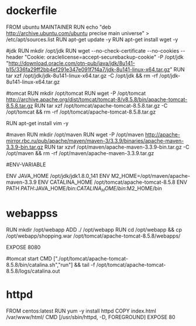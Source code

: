 # dockerfile

FROM ubuntu
MAINTAINER 
RUN echo "deb http://archive.ubuntu.com/ubuntu precise main universe" > /etc/apt/sources.list
RUN apt-get update -y
RUN apt-get install wget -y

#jdk
RUN mkdir /opt/jdk
RUN wget --no-check-certificate --no-cookies --header "Cookie: oraclelicense=accept-securebackup-cookie"  -P /opt/jdk "http://download.oracle.com/otn-pub/java/jdk/8u141-b15/336fa29ff2bb4ef291e347e091f7f4a7/jdk-8u141-linux-x64.tar.gz"
RUN tar xzf /opt/jdk/jdk-8u141-linux-x64.tar.gz -C /opt/jdk && rm -rf /opt/jdk-8u141-linux-x64.tar.gz

#tomcat
RUN mkdir /opt/tomcat
RUN wget -P  /opt/tomcat http://archive.apache.org/dist/tomcat/tomcat-8/v8.5.8/bin/apache-tomcat-8.5.8.tar.gz
RUN tar xzf /opt/tomcat/apache-tomcat-8.5.8.tar.gz -C /opt/tomcat && rm -rf /opt/tomcat/apache-tomcat-8.5.8.tar.gz

RUN apt-get install vim -y

#maven
RUN mkdir /opt/maven
RUN wget -P /opt/maven http://apache-mirror.rbc.ru/pub/apache/maven/maven-3/3.3.9/binaries/apache-maven-3.3.9-bin.tar.gz
RUN tar xzvf /opt/maven/apache-maven-3.3.9-bin.tar.gz -C /opt/maven && rm -rf /opt/maven/apache-maven-3.3.9.tar.gz


#ENV-VARIABLE

ENV JAVA_HOME /opt/jdk/jdk1.8.0_141
ENV M2_HOME=/opt/maven/apache-maven-3.3.9
ENV CATALINA_HOME /opt/tomcat/apache-tomcat-8.5.8
ENV PATH $PATH:$JAVA_HOME/bin:$CATALINA_HOME/bin:$M2_HOME/bin


# webappss
RUN mkdir /opt/webapp
ADD ./  /opt/webapp
RUN cd  /opt/webapp  && cp /opt/webapp/shopping.war /opt/tomcat/apache-tomcat-8.5.8/webapps/


EXPOSE 8080

#tomcat start
CMD ["./opt/tomcat/apache-tomcat-8.5.8/bin/catalina.sh","run"] && tail -f /opt/tomcat/apache-tomcat-8.5.8/logs/catalina.out 


httpd
========

FROM centos:latest
RUN yum -y install httpd
COPY index.html /var/www/html/
CMD [/usr/sbin/httpd, -D, FOREGROUND]
EXPOSE 80
